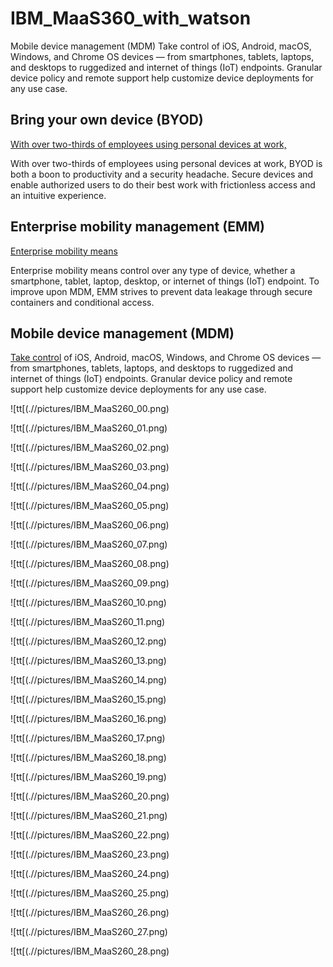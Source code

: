 # IBM_MaaS360_with_watson
Mobile device management (MDM)  Take control of iOS, Android, macOS, Windows, and Chrome OS devices — from smartphones, tablets, laptops, and desktops to ruggedized and internet of things (IoT) endpoints. Granular device policy and remote support help customize device deployments for any use case.



## Bring your own device (BYOD)

[With over two-thirds of employees using personal devices at work,](https://www.ibm.com/security/mobile/maas360/bring-your-own-device)

With over two-thirds of employees using personal devices at work, BYOD is both a boon to productivity and a security headache. Secure devices and enable authorized users to do their best work with frictionless access and an intuitive experience.



## Enterprise mobility management (EMM)

[Enterprise mobility means](https://www.ibm.com/nl-en/security/mobile/maas360/enterprise-mobility-management)

Enterprise mobility means control over any type of device, whether a smartphone, tablet, laptop, desktop, or internet of things (IoT) endpoint. To improve upon MDM, EMM strives to prevent data leakage through secure containers and conditional access.


## Mobile device management (MDM)

[Take control](https://www.ibm.com/nl-en/security/mobile/maas360/mobile-device-management) of iOS, Android, macOS, Windows, and Chrome OS devices — from smartphones, tablets, laptops, and desktops to ruggedized and internet of things (IoT) endpoints. Granular device policy and remote support help customize device deployments for any use case.


![tt[(.//pictures/IBM_MaaS260_00.png)

![tt[(.//pictures/IBM_MaaS260_01.png)

![tt[(.//pictures/IBM_MaaS260_02.png)

![tt[(.//pictures/IBM_MaaS260_03.png)

![tt[(.//pictures/IBM_MaaS260_04.png)

![tt[(.//pictures/IBM_MaaS260_05.png)

![tt[(.//pictures/IBM_MaaS260_06.png)

![tt[(.//pictures/IBM_MaaS260_07.png)

![tt[(.//pictures/IBM_MaaS260_08.png)

![tt[(.//pictures/IBM_MaaS260_09.png)

![tt[(.//pictures/IBM_MaaS260_10.png)

![tt[(.//pictures/IBM_MaaS260_11.png)

![tt[(.//pictures/IBM_MaaS260_12.png)

![tt[(.//pictures/IBM_MaaS260_13.png)

![tt[(.//pictures/IBM_MaaS260_14.png)

![tt[(.//pictures/IBM_MaaS260_15.png)

![tt[(.//pictures/IBM_MaaS260_16.png)

![tt[(.//pictures/IBM_MaaS260_17.png)

![tt[(.//pictures/IBM_MaaS260_18.png)

![tt[(.//pictures/IBM_MaaS260_19.png)

![tt[(.//pictures/IBM_MaaS260_20.png)

![tt[(.//pictures/IBM_MaaS260_21.png)

![tt[(.//pictures/IBM_MaaS260_22.png)

![tt[(.//pictures/IBM_MaaS260_23.png)

![tt[(.//pictures/IBM_MaaS260_24.png)

![tt[(.//pictures/IBM_MaaS260_25.png)

![tt[(.//pictures/IBM_MaaS260_26.png)

![tt[(.//pictures/IBM_MaaS260_27.png)

![tt[(.//pictures/IBM_MaaS260_28.png)
